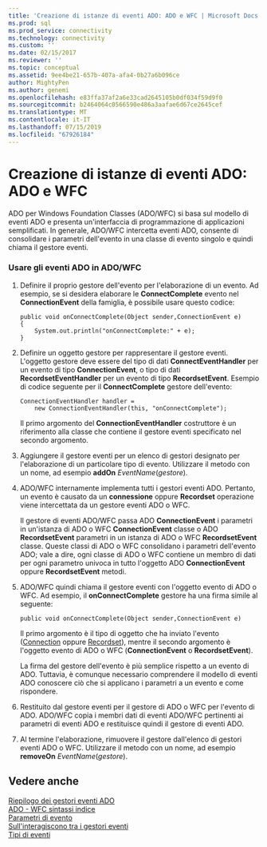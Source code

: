 ```yaml
---
title: 'Creazione di istanze di eventi ADO: ADO e WFC | Microsoft Docs'
ms.prod: sql
ms.prod_service: connectivity
ms.technology: connectivity
ms.custom: ''
ms.date: 02/15/2017
ms.reviewer: ''
ms.topic: conceptual
ms.assetid: 9ee4be21-657b-407a-afa4-0b27a6b096ce
author: MightyPen
ms.author: genemi
ms.openlocfilehash: e83ffa37af2a6e33cad2645105b0df034f59d9f0
ms.sourcegitcommit: b2464064c0566590e486a3aafae6d67ce2645cef
ms.translationtype: MT
ms.contentlocale: it-IT
ms.lasthandoff: 07/15/2019
ms.locfileid: "67926184"
---
```

# <a name="ado-event-instantiation-ado-and-wfc"></a>Creazione di istanze di eventi ADO: ADO e WFC
ADO per Windows Foundation Classes (ADO/WFC) si basa sul modello di eventi ADO e presenta un'interfaccia di programmazione di applicazioni semplificati. In generale, ADO/WFC intercetta eventi ADO, consente di consolidare i parametri dell'evento in una classe di evento singolo e quindi chiama il gestore eventi.  
  
### <a name="to-use-ado-events-in-adowfc"></a>Usare gli eventi ADO in ADO/WFC  
  
1.  Definire il proprio gestore dell'evento per l'elaborazione di un evento. Ad esempio, se si desidera elaborare le **ConnectComplete** evento nel **ConnectionEvent** della famiglia, è possibile usare questo codice:  
  
    ```  
    public void onConnectComplete(Object sender,ConnectionEvent e)  
    {  
        System.out.println("onConnectComplete:" + e);  
    }  
    ```  
  
2.  Definire un oggetto gestore per rappresentare il gestore eventi. L'oggetto gestore deve essere del tipo di dati **ConnectEventHandler** per un evento di tipo **ConnectionEvent**, o tipo di dati **RecordsetEventHandler** per un evento di tipo  **RecordsetEvent**. Esempio di codice seguente per il **ConnectComplete** gestore dell'evento:  
  
    ```  
    ConnectionEventHandler handler =   
        new ConnectionEventHandler(this, "onConnectComplete");  
    ```  
  
     Il primo argomento del **ConnectionEventHandler** costruttore è un riferimento alla classe che contiene il gestore eventi specificato nel secondo argomento.  
  
3.  Aggiungere il gestore eventi per un elenco di gestori designato per l'elaborazione di un particolare tipo di evento. Utilizzare il metodo con un nome, ad esempio **addOn** *EventName*(*gestore*).  
  
4.  ADO/WFC internamente implementa tutti i gestori eventi ADO. Pertanto, un evento è causato da un **connessione** oppure **Recordset** operazione viene intercettata da un gestore eventi ADO o WFC.  
  
     Il gestore di eventi ADO/WFC passa ADO **ConnectionEvent** i parametri in un'istanza di ADO o WFC **ConnectionEvent** classe o ADO **RecordsetEvent** parametri in un istanza di ADO o WFC **RecordsetEvent** classe. Queste classi di ADO o WFC consolidano i parametri dell'evento ADO; vale a dire, ogni classe di ADO o WFC contiene un membro di dati per ogni parametro univoca in tutto l'oggetto ADO **ConnectionEvent** oppure **RecordsetEvent** metodi.  
  
5.  ADO/WFC quindi chiama il gestore eventi con l'oggetto evento di ADO o WFC. Ad esempio, il **onConnectComplete** gestore ha una firma simile al seguente:  
  
    ```  
    public void onConnectComplete(Object sender,ConnectionEvent e)  
    ```  
  
     Il primo argomento è il tipo di oggetto che ha inviato l'evento ([Connection](../../../ado/reference/ado-api/connection-object-ado.md) oppure [Recordset](../../../ado/reference/ado-api/recordset-object-ado.md)), mentre il secondo argomento è l'oggetto evento di ADO o WFC (**ConnectionEvent** o **RecordsetEvent**).  
  
     La firma del gestore dell'evento è più semplice rispetto a un evento di ADO. Tuttavia, è comunque necessario comprendere il modello di eventi ADO conoscere ciò che si applicano i parametri a un evento e come rispondere.  
  
6.  Restituito dal gestore eventi per il gestore di ADO o WFC per l'evento di ADO. ADO/WFC copia i membri dati di eventi ADO/WFC pertinenti ai parametri di eventi ADO e restituisce quindi il gestore di eventi ADO.  
  
7.  Al termine l'elaborazione, rimuovere il gestore dall'elenco di gestori eventi ADO o WFC. Utilizzare il metodo con un nome, ad esempio **removeOn** *EventName*(*gestore*).  
  
## <a name="see-also"></a>Vedere anche  
 [Riepilogo dei gestori eventi ADO](../../../ado/guide/data/ado-event-handler-summary.md)   
 [ADO - WFC sintassi indice](../../../ado/reference/ado-api/ado-wfc-syntax-index.md)   
 [Parametri di evento](../../../ado/guide/data/event-parameters.md)   
 [Sull'interagiscono tra i gestori eventi](../../../ado/guide/data/how-event-handlers-work-together.md)   
 [Tipi di eventi](../../../ado/guide/data/types-of-events.md)
